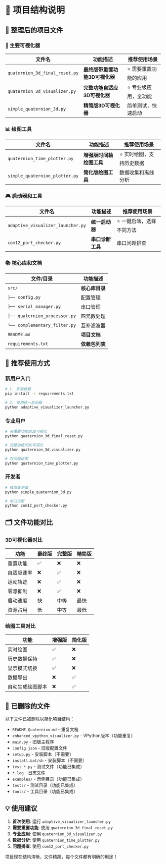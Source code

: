 # 🎯 项目结构说明

## 📁 整理后的项目文件

### 🚀 主要可视化器
| 文件名 | 功能描述 | 推荐使用场景 |
|--------|----------|-------------|
| `quaternion_3d_final_reset.py` | **最终版带重置功能3D可视化器** | ⭐ 需要重置功能的应用 |
| `quaternion_3d_visualizer.py` | **完整功能自适应3D可视化器** | ⭐ 专业级应用，全功能 |
| `simple_quaternion_3d.py` | **精简版3D可视化器** | 简单测试，快速启动 |

### 📊 绘图工具
| 文件名 | 功能描述 | 推荐使用场景 |
|--------|----------|-------------|
| `quaternion_time_plotter.py` | **增强版时间轴绘图工具** | ⭐ 实时绘图，支持历史数据 |
| `simple_quaternion_plotter.py` | **简化版绘图工具** | 数据收集和离线分析 |

### 🎮 启动器和工具
| 文件名 | 功能描述 | 推荐使用场景 |
|--------|----------|-------------|
| `adaptive_visualizer_launcher.py` | **统一启动器** | ⭐ 一键启动，选择不同方法 |
| `com12_port_checker.py` | **串口诊断工具** | 串口问题排查 |

### 📚 核心库和文档
| 文件/目录 | 功能描述 |
|-----------|----------|
| `src/` | **核心库目录** |
| `├── config.py` | 配置管理 |
| `├── serial_manager.py` | 串口管理 |
| `├── quaternion_processor.py` | 四元数处理 |
| `└── complementary_filter.py` | 互补滤波器 |
| `README.md` | **项目文档** |
| `requirements.txt` | **依赖包列表** |

## 🎯 推荐使用方式

### 新用户入门
```bash
# 1. 安装依赖
pip install -r requirements.txt

# 2. 使用统一启动器
python adaptive_visualizer_launcher.py
```

### 专业用户
```bash
# 带重置功能的3D可视化
python quaternion_3d_final_reset.py

# 完整功能的3D可视化
python quaternion_3d_visualizer.py

# 时间轴绘图
python quaternion_time_plotter.py
```

### 开发者
```bash
# 精简版测试
python simple_quaternion_3d.py

# 串口诊断
python com12_port_checker.py
```

## 🗂️ 文件功能对比

### 3D可视化器对比
| 功能 | 最终版 | 完整版 | 精简版 |
|------|--------|--------|--------|
| 重置功能 | ✅ | ❌ | ❌ |
| 自适应速率 | ❌ | ✅ | ❌ |
| 运动轨迹 | ❌ | ✅ | ❌ |
| 零漂抑制 | ❌ | ✅ | ❌ |
| 启动速度 | 快 | 中等 | 最快 |
| 资源占用 | 低 | 中等 | 最低 |

### 绘图工具对比
| 功能 | 增强版 | 简化版 |
|------|--------|--------|
| 实时绘图 | ✅ | ❌ |
| 历史数据保持 | ✅ | ❌ |
| 显示模式切换 | ✅ | ❌ |
| 数据导出 | ❌ | ✅ |
| 自动生成绘图脚本 | ❌ | ✅ |

## 🧹 已删除的文件

以下文件已被删除以简化项目结构：
- `README_Quaternion.md` - 重复文档
- `enhanced_vpython_visualizer.py` - VPython版本（功能重复）
- `main.py` - 旧版主程序
- `config.json` - 旧版配置文件
- `setup.py` - 安装脚本（不需要）
- `install.bat/sh` - 安装脚本（不需要）
- `test_*.py` - 测试文件（功能已集成）
- `*.log` - 日志文件
- `examples/` - 示例目录（功能已集成）
- `tests/` - 测试目录（功能已集成）
- `tools/` - 工具目录（功能已集成）

## 💡 使用建议

1. **首次使用**: 运行 `adaptive_visualizer_launcher.py`
2. **需要重置功能**: 使用 `quaternion_3d_final_reset.py`
3. **专业应用**: 使用 `quaternion_3d_visualizer.py`
4. **数据分析**: 使用 `quaternion_time_plotter.py`
5. **问题排查**: 使用 `com12_port_checker.py`

项目现在结构清晰，文件精简，每个文件都有明确的用途！
